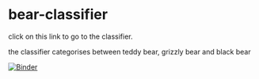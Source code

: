 # bear-classifier

click on this link to go to the classifier.

the classifier categorises between teddy bear, grizzly bear and black bear

[![Binder](https://mybinder.org/badge_logo.svg)](https://mybinder.org/v2/gh/Aryannath/bear-classifier/master?urlpath=%2Fvoila%2Frender%2Fbear_class.ipynb)
